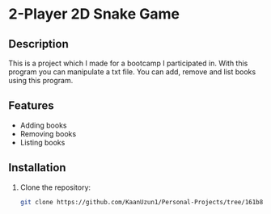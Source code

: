 # 2-Player 2D Snake Game


## Description
This is a project which I made for a bootcamp I participated in. With this program you can manipulate a txt file. You can add, remove and list books using this program.

## Features
- Adding books
- Removing books
- Listing books

## Installation
1. Clone the repository:
   ```bash
   git clone https://github.com/KaanUzun1/Personal-Projects/tree/161b8b0347f7784d8001f1d48070b77ac7ba8118/snake

